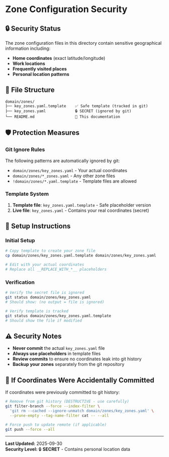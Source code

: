 # Zone Configuration Security

## 🔒 **Security Status**

The zone configuration files in this directory contain sensitive geographical information including:
- **Home coordinates** (exact latitude/longitude)
- **Work locations** 
- **Frequently visited places**
- **Personal location patterns**

## 📁 **File Structure**

```
domain/zones/
├── key_zones.yaml.template    ✅ Safe template (tracked in git)
├── key_zones.yaml             🔒 SECRET (ignored by git)
└── README.md                  📝 This documentation
```

## 🛡️ **Protection Measures**

### **Git Ignore Rules**
The following patterns are automatically ignored by git:
- `domain/zones/key_zones.yaml` - Your actual coordinates
- `domain/zones/*_zones.yaml` - Any other zone files
- `!domain/zones/*.yaml.template` - Template files are allowed

### **Template System**
1. **Template file**: `key_zones.yaml.template` - Safe placeholder version
2. **Live file**: `key_zones.yaml` - Contains your real coordinates (secret)

## 🔧 **Setup Instructions**

### **Initial Setup**
```bash
# Copy template to create your zone file
cp domain/zones/key_zones.yaml.template domain/zones/key_zones.yaml

# Edit with your actual coordinates
# Replace all __REPLACE_WITH_*__ placeholders
```

### **Verification**
```bash
# Verify the secret file is ignored
git status domain/zones/key_zones.yaml
# Should show: (no output = file is ignored)

# Verify template is tracked
git status domain/zones/key_zones.yaml.template
# Should show the file if modified
```

## ⚠️ **Security Notes**

- **Never commit** the actual `key_zones.yaml` file
- **Always use placeholders** in template files
- **Review commits** to ensure no coordinates leak into git history
- **Backup your zones** separately from the git repository

## 🧹 **If Coordinates Were Accidentally Committed**

If coordinates were previously committed to git history:

```bash
# Remove from git history (DESTRUCTIVE - use carefully)
git filter-branch --force --index-filter \
  'git rm --cached --ignore-unmatch domain/zones/key_zones.yaml' \
  --prune-empty --tag-name-filter cat -- --all

# Force push to update remote (if applicable)
git push --force --all
```

---
**Last Updated:** 2025-09-30  
**Security Level:** 🔒 **SECRET** - Contains personal location data